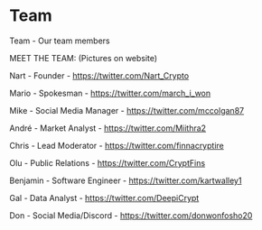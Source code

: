 # Team
Team - Our team members


MEET THE TEAM: (Pictures on website)

Nart - 
Founder - 
https://twitter.com/Nart_Crypto

Mario - 
Spokesman - 
https://twitter.com/march_i_won

Mike - 
Social Media Manager - 
https://twitter.com/mccolgan87

André - 
Market Analyst - 
https://twitter.com/Miithra2

Chris - 
Lead Moderator - 
https://twitter.com/finnacryptire

Olu - 
Public Relations - 
https://twitter.com/CryptFins

Benjamin - 
Software Engineer - 
https://twitter.com/kartwalley1

Gal - 
Data Analyst - 
https://twitter.com/DeepiCrypt

Don - 
Social Media/Discord - 
https://twitter.com/donwonfosho20

